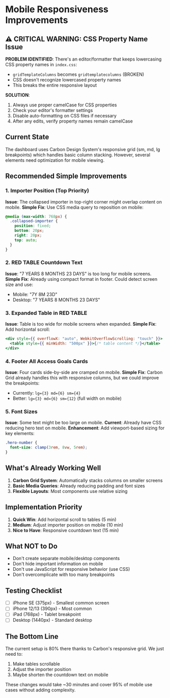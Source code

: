 # Mobile Responsiveness Improvements

## ⚠️ CRITICAL WARNING: CSS Property Name Issue

**PROBLEM IDENTIFIED**: There's an editor/formatter that keeps lowercasing CSS property names in `index.css`:
- `gridTemplateColumns` becomes `gridtemplatecolumns` (BROKEN)
- CSS doesn't recognize lowercased property names
- This breaks the entire responsive layout

**SOLUTION**: 
1. Always use proper camelCase for CSS properties
2. Check your editor's formatter settings
3. Disable auto-formatting on CSS files if necessary
4. After any edits, verify property names remain camelCase

## Current State

The dashboard uses Carbon Design System's responsive grid (sm, md, lg breakpoints) which handles basic column stacking. However, several elements need optimization for mobile viewing.

## Recommended Simple Improvements

### 1. **Importer Position (Top Priority)**

**Issue**: The collapsed importer in top-right corner might overlap content on mobile.
**Simple Fix**: Use CSS media query to reposition on mobile:

```css
@media (max-width: 768px) {
  .collapsed-importer {
    position: fixed;
    bottom: 20px;
    right: 20px;
    top: auto;
  }
}
```

### 2. **RED TABLE Countdown Text**

**Issue**: "7 YEARS 8 MONTHS 23 DAYS" is too long for mobile screens.
**Simple Fix**: Already using compact format in footer. Could detect screen size and use:

- Mobile: "7Y 8M 23D"
- Desktop: "7 YEARS 8 MONTHS 23 DAYS"

### 3. **Expanded Table in RED TABLE**

**Issue**: Table is too wide for mobile screens when expanded.
**Simple Fix**: Add horizontal scroll:

```jsx
<div style={{ overflowX: "auto", WebkitOverflowScrolling: "touch" }}>
  <table style={{ minWidth: "500px" }}>{/* table content */}</table>
</div>
```

### 4. **Footer All Access Goals Cards**

**Issue**: Four cards side-by-side are cramped on mobile.
**Simple Fix**: Carbon Grid already handles this with responsive columns, but we could improve the breakpoints:

- Currently: `lg={3} md={6} sm={4}`
- Better: `lg={3} md={6} sm={12}` (full width on mobile)

### 5. **Font Sizes**

**Issue**: Some text might be too large on mobile.
**Current**: Already have CSS reducing hero text on mobile.
**Enhancement**: Add viewport-based sizing for key elements:

```css
.hero-number {
  font-size: clamp(3rem, 8vw, 5rem);
}
```

## What's Already Working Well

1. **Carbon Grid System**: Automatically stacks columns on smaller screens
2. **Basic Media Queries**: Already reducing padding and font sizes
3. **Flexible Layouts**: Most components use relative sizing

## Implementation Priority

1. **Quick Win**: Add horizontal scroll to tables (5 min)
2. **Medium**: Adjust importer position on mobile (10 min)
3. **Nice to Have**: Responsive countdown text (15 min)

## What NOT to Do

- Don't create separate mobile/desktop components
- Don't hide important information on mobile
- Don't use JavaScript for responsive behavior (use CSS)
- Don't overcomplicate with too many breakpoints

## Testing Checklist

- [ ] iPhone SE (375px) - Smallest common screen
- [ ] iPhone 12/13 (390px) - Most common
- [ ] iPad (768px) - Tablet breakpoint
- [ ] Desktop (1440px) - Standard desktop

## The Bottom Line

The current setup is 80% there thanks to Carbon's responsive grid. We just need to:

1. Make tables scrollable
2. Adjust the importer position
3. Maybe shorten the countdown text on mobile

These changes would take ~30 minutes and cover 95% of mobile use cases without adding complexity.

